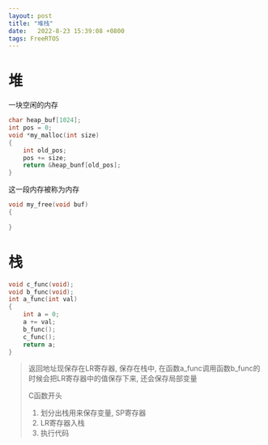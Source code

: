 ```yaml
---
layout: post
title: "堆栈" 
date:   2022-8-23 15:39:08 +0800
tags: FreeRTOS
---
```


# 堆

一块空闲的内存

```c
char heap_buf[1024];
int pos = 0;
void *my_malloc(int size)
{
    int old_pos;
    pos += size;
    return &heap_bunf[old_pos];
}
```

这一段内存被称为内存

```c
void my_free(void buf)
{
    
}
```

# 栈

```c
void c_func(void);
void b_func(void);
int a_func(int val)
{
    int a = 0;
    a += val;
    b_func();
    c_func();
    return a;
}
```

>   返回地址现保存在LR寄存器, 保存在栈中, 在函数a_func调用函数b_func的时候会把LR寄存器中的值保存下来, 还会保存局部变量
>
>   C函数开头
>
>   1.   划分出栈用来保存变量, SP寄存器
>   2.   LR寄存器入栈
>   3.   执行代码













